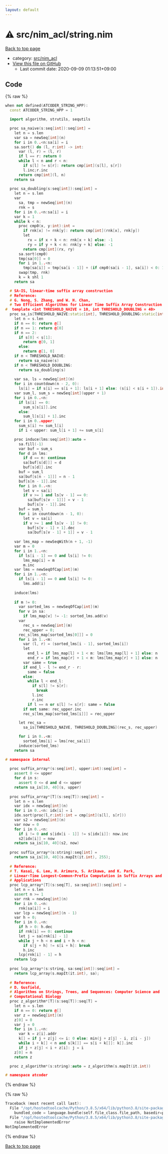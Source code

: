```yaml
---
layout: default
---
```


<!-- mathjax config similar to math.stackexchange -->
<script type="text/javascript" async
  src="https://cdnjs.cloudflare.com/ajax/libs/mathjax/2.7.5/MathJax.js?config=TeX-MML-AM_CHTML">
</script>
<script type="text/x-mathjax-config">
  MathJax.Hub.Config({
    TeX: { equationNumbers: { autoNumber: "AMS" }},
    tex2jax: {
      inlineMath: [ ['$','$'] ],
      processEscapes: true
    },
    "HTML-CSS": { matchFontHeight: false },
    displayAlign: "left",
    displayIndent: "2em"
  });
</script>

<script type="text/javascript" src="https://cdnjs.cloudflare.com/ajax/libs/jquery/3.4.1/jquery.min.js"></script>
<script src="https://cdn.jsdelivr.net/npm/jquery-balloon-js@1.1.2/jquery.balloon.min.js" integrity="sha256-ZEYs9VrgAeNuPvs15E39OsyOJaIkXEEt10fzxJ20+2I=" crossorigin="anonymous"></script>
<script type="text/javascript" src="../../../assets/js/copy-button.js"></script>
<link rel="stylesheet" href="../../../assets/css/copy-button.css" />


# :warning: src/nim_acl/string.nim

<a href="../../../index.html">Back to top page</a>

* category: <a href="../../../index.html#9445bba494c2e7790206eaaedbe1a4db">src/nim_acl</a>
* <a href="{{ site.github.repository_url }}/blob/master/src/nim_acl/string.nim">View this file on GitHub</a>
    - Last commit date: 2020-09-09 01:13:51+09:00




## Code

<a id="unbundled"></a>
{% raw %}
```cpp
when not defined(ATCODER_STRING_HPP):
  const ATCODER_STRING_HPP = 1

  import algorithm, strutils, sequtils

  proc sa_naive(s:seq[int]):seq[int] =
    let n = s.len
    var sa = newSeq[int](n)
    for i in 0..<n:sa[i] = i
    sa.sort() do (l, r:int) -> int:
      var (l, r) = (l, r)
      if l == r: return 0
      while l < n and r < n:
        if s[l] != s[r]: return cmp[int](s[l], s[r])
        l.inc;r.inc
      return cmp[int](l, n)
    return sa
  
  proc sa_doubling(s:seq[int]):seq[int] =
    let n = s.len
    var
      sa, tmp = newSeq[int](n)
      rnk = s
    for i in 0..<n:sa[i] = i
    var k = 1
    while k < n:
      proc cmp0(x, y:int):int =
        if rnk[x] != rnk[y]: return cmp[int](rnk[x], rnk[y])
        let
          rx = if x + k < n: rnk[x + k] else: -1
          ry = if y + k < n: rnk[y + k] else: -1
        return cmp[int](rx, ry)
      sa.sort(cmp0)
      tmp[sa[0]] = 0
      for i in 1..<n:
        tmp[sa[i]] = tmp[sa[i - 1]] + (if cmp0(sa[i - 1], sa[i]) < 0: 1 else: 0)
      swap(tmp, rnk)
      k = k shl 1
    return sa

  # SA-IS, linear-time suffix array construction
  # Reference:
  # G. Nong, S. Zhang, and W. H. Chan,
  # Two Efficient Algorithms for Linear Time Suffix Array Construction
#  template <int THRESHOLD_NAIVE = 10, int THRESHOLD_DOUBLING = 40>
  proc sa_is[THRESHOLD_NAIVE:static[int], THRESHOLD_DOUBLING:static[int]](s:seq[int], upper:int):seq[int] =
    let n = s.len
    if n == 0: return @[]
    if n == 1: return @[0]
    if n == 2:
      if s[0] < s[1]:
        return @[0, 1]
      else:
        return @[1, 0]
    if n < THRESHOLD_NAIVE:
      return sa_naive(s)
    if n < THRESHOLD_DOUBLING:
      return sa_doubling(s)
    
    var sa, ls = newSeq[int](n)
    for i in countdown(n - 2, 0):
      ls[i] = if s[i] == s[i + 1]: ls[i + 1] else: (s[i] < s[i + 1]).int
    var sum_l, sum_s = newSeq[int](upper + 1)
    for i in 0..<n:
      if ls[i] == 0:
        sum_s[s[i]].inc
      else:
        sum_l[s[i] + 1].inc
    for i in 0..upper:
      sum_s[i] += sum_l[i]
      if i < upper: sum_l[i + 1] += sum_s[i]

    proc induce(lms:seq[int]):auto =
      sa.fill(-1)
      var buf = sum_s
      for d in lms:
        if d == n: continue
        sa[buf[s[d]]] = d
        buf[s[d]].inc
      buf = sum_l
      sa[buf[s[n - 1]]] = n - 1
      buf[s[n - 1]].inc
      for i in 0..<n:
        let v = sa[i]
        if v >= 1 and ls[v - 1] == 0:
          sa[buf[s[v - 1]]] = v - 1
          buf[s[v - 1]].inc
      buf = sum_l
      for i in countdown(n - 1, 0):
        let v = sa[i]
        if v >= 1 and ls[v - 1] != 0:
          buf[s[v - 1] + 1].dec
          sa[buf[s[v - 1] + 1]] = v - 1
  
    var lms_map = newSeqWith(n + 1, -1)
    var m = 0
    for i in 1..<n:
      if ls[i - 1] == 0 and ls[i] != 0:
        lms_map[i] = m
        m.inc
    var lms = newSeqOfCap[int](m)
    for i in 1..<n:
      if ls[i - 1] == 0 and ls[i] != 0:
        lms.add(i)
  
    induce(lms)
  
    if m != 0:
      var sorted_lms = newSeqOfCap[int](m)
      for v in sa:
        if lms_map[v] != -1: sorted_lms.add(v)
      var
        rec_s = newSeq[int](m)
        rec_upper = 0;
      rec_s[lms_map[sorted_lms[0]]] = 0
      for i in 1..<m:
        var (l, r) = (sorted_lms[i - 1], sorted_lms[i])
        let
          end_l = if lms_map[l] + 1 < m: lms[lms_map[l] + 1] else: n
          end_r = if lms_map[r] + 1 < m: lms[lms_map[r] + 1] else: n
        var same = true
        if end_l - l != end_r - r:
          same = false
        else:
          while l < end_l:
            if s[l] != s[r]:
              break
            l.inc
            r.inc
          if l == n or s[l] != s[r]: same = false
        if not same: rec_upper.inc
        rec_s[lms_map[sorted_lms[i]]] = rec_upper

      let rec_sa =
        sa_is[THRESHOLD_NAIVE, THRESHOLD_DOUBLING](rec_s, rec_upper)

      for i in 0..<m:
        sorted_lms[i] = lms[rec_sa[i]]
      induce(sorted_lms)
    return sa

# namespace internal
  
  proc suffix_array*(s:seq[int], upper:int):seq[int] =
    assert 0 <= upper
    for d in s:
      assert 0 <= d and d <= upper
    return sa_is[10, 40](s, upper)
  
  proc suffix_array*[T](s:seq[T]):seq[int] =
    let n = s.len
    var idx = newSeq[int](n)
    for i in 0..<n: idx[i] = i
    idx.sort(proc(l,r:int):int = cmp[int](s[l], s[r]))
    var s2 = newSeq[int](n)
    var now = 0
    for i in 0..<n:
      if i != 0 and s[idx[i - 1]] != s[idx[i]]: now.inc
      s2[idx[i]] = now
    return sa_is[10, 40](s2, now)
  
  proc suffix_array*(s:string):seq[int] =
    return sa_is[10, 40](s.mapIt(it.int), 255);
  
  # Reference:
  # T. Kasai, G. Lee, H. Arimura, S. Arikawa, and K. Park,
  # Linear-Time Longest-Common-Prefix Computation in Suffix Arrays and Its
  # Applications
  proc lcp_array*[T](s:seq[T], sa:seq[int]):seq[int] =
    let n = s.len
    assert n >= 1
    var rnk = newSeq[int](n)
    for i in 0..<n:
      rnk[sa[i]] = i
    var lcp = newSeq[int](n - 1)
    var h = 0;
    for i in 0..<n:
      if h > 0: h.dec
      if rnk[i] == 0: continue
      let j = sa[rnk[i] - 1]
      while j + h < n and i + h < n:
        if s[j + h] != s[i + h]: break
        h.inc
      lcp[rnk[i] - 1] = h
    return lcp
  
  proc lcp_array*(s:string, sa:seq[int]):seq[int] =
    return lcp_array(s.mapIt(it.int), sa);
  
  # Reference:
  # D. Gusfield,
  # Algorithms on Strings, Trees, and Sequences: Computer Science and
  # Computational Biology
  proc z_algorithm*[T](s:seq[T]):seq[T] =
    let n = s.len
    if n == 0: return @[]
    var z = newSeq[int](n)
    z[0] = 0
    var j = 0
    for i in 1..<n:
      var k = z[i].addr
      k[] = if j + z[j] <= i: 0 else: min(j + z[j] - i, z[i - j])
      while i + k[] < n and s[k[]] == s[i + k[]]: k[].inc
      if j + z[j] < i + z[i]: j = i
    z[0] = n
    return z

  proc z_algorithm*(s:string):auto = z_algorithm(s.mapIt(it.int))

# namespace atcoder


```
{% endraw %}

<a id="bundled"></a>
{% raw %}
```cpp
Traceback (most recent call last):
  File "/opt/hostedtoolcache/Python/3.8.5/x64/lib/python3.8/site-packages/onlinejudge_verify/docs.py", line 349, in write_contents
    bundled_code = language.bundle(self.file_class.file_path, basedir=pathlib.Path.cwd())
  File "/opt/hostedtoolcache/Python/3.8.5/x64/lib/python3.8/site-packages/onlinejudge_verify/languages/nim.py", line 86, in bundle
    raise NotImplementedError
NotImplementedError

```
{% endraw %}

<a href="../../../index.html">Back to top page</a>

